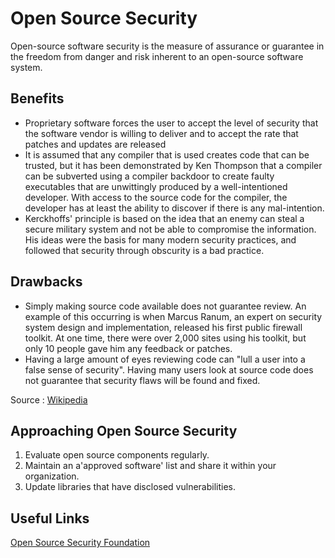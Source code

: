# Open Source Security
Open-source software security is the measure of assurance or guarantee in the freedom from danger and risk inherent to an open-source software system.

## Benefits
- Proprietary software forces the user to accept the level of security that the software vendor is willing to deliver and to accept the rate that patches and updates are released
- It is assumed that any compiler that is used creates code that can be trusted, but it has been demonstrated by Ken Thompson that a compiler can be subverted using a compiler backdoor to create faulty executables that are unwittingly produced by a well-intentioned developer. With access to the source code for the compiler, the developer has at least the ability to discover if there is any mal-intention.
- Kerckhoffs' principle is based on the idea that an enemy can steal a secure military system and not be able to compromise the information. His ideas were the basis for many modern security practices, and followed that security through obscurity is a bad practice.
## Drawbacks
- Simply making source code available does not guarantee review. An example of this occurring is when Marcus Ranum, an expert on security system design and implementation, released his first public firewall toolkit. At one time, there were over 2,000 sites using his toolkit, but only 10 people gave him any feedback or patches.
- Having a large amount of eyes reviewing code can "lull a user into a false sense of security". Having many users look at source code does not guarantee that security flaws will be found and fixed.


Source : [Wikipedia](https://en.wikipedia.org/wiki/Open-source_software_security)

## Approaching Open Source Security

1. Evaluate open source components regularly.
1. Maintain an a'approved software' list and share it within your organization.
1. Update libraries that have disclosed vulnerabilities.


## Useful Links
[Open Source Security Foundation](https://openssf.org/)